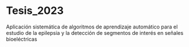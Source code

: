 # Tesis_2023
 Aplicación sistemática de algoritmos de aprendizaje automático para el estudio de la epilepsia y la detección de segmentos de interés en señales bioeléctricas
